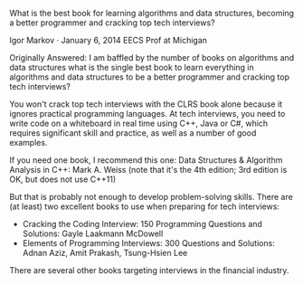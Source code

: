 What is the best book for learning algorithms and data structures, becoming a better programmer and cracking top tech interviews?

Igor Markov · January 6, 2014 EECS Prof at Michigan

Originally Answered: I am baffled by the number of books on algorithms and data structures what is the single best book to learn everything in algorithms and data structures to be a better programmer and cracking top tech interviews?

You won't crack top tech interviews with the CLRS book alone because it ignores practical programming languages. At tech interviews, you need to write code on a whiteboard in real time using C++, Java or C#, which requires significant skill and practice, as well as a number of good examples.

If you need one book, I recommend this one:
Data Structures & Algorithm Analysis in C++: Mark A. Weiss (note that it's the 4th edition; 3rd edition is OK, but does not use C++11)

But that is probably not enough to develop problem-solving skills.
There are (at least) two excellent books to use when preparing for tech interviews:

* Cracking the Coding Interview: 150 Programming Questions and Solutions: Gayle Laakmann McDowell
* Elements of Programming Interviews: 300 Questions and Solutions: Adnan Aziz, Amit Prakash, Tsung-Hsien Lee

There are several other books targeting interviews in the financial industry.
